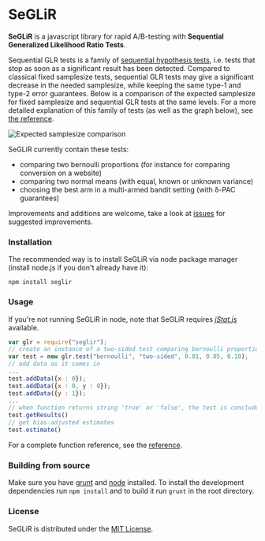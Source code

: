 SeGLiR
======

**SeGLiR** is a javascript library for rapid A/B-testing with **Sequential Generalized Likelihood Ratio Tests**.

Sequential GLR tests is a family of [sequential hypothesis tests](http://en.wikipedia.org/wiki/Sequential_analysis), i.e. tests that stop as soon as a significant result has been detected. Compared to classical fixed samplesize tests, sequential GLR tests may give a significant decrease in the needed samplesize, while keeping the same type-1 and type-2 error guarantees. Below is a comparison of the expected samplesize for fixed samplesize and sequential GLR tests at the same levels. For a more detailed explanation of this family of tests (as well as the graph below), see [the reference](http://auduno.github.io/seglir/documentation.html#math).

![Expected samplesize comparison](https://dl.dropboxusercontent.com/u/10557805/samplesize2b.png)

SeGLiR currently contain these tests:
* comparing two bernoulli proportions (for instance for comparing conversion on a website)
* comparing two normal means (with equal, known or unknown variance)
* choosing the best arm in a multi-armed bandit setting (with δ-PAC guarantees)

Improvements and additions are welcome, take a look at [issues](https://github.com/auduno/seglir/issues) for suggested improvements.

### Installation ###

The recommended way is to install SeGLiR via node package manager (install node.js if you don't already have it):

```
npm install seglir
```

### Usage ###

If you're not running SeGLiR in node, note that SeGLiR requires [*jStat.js*](https://github.com/jstat/jstat) available.

```javascript
var glr = require("seglir");
// create an instance of a two-sided test comparing bernoulli proportions, with indifference region with size 0.01, alpha-level = 0.05, beta-level = 0.10
var test = new glr.test("bernoulli", "two-sided", 0.01, 0.05, 0.10);
// add data as it comes in
...
test.addData({x : 0});
test.addData({x : 0, y : 0});
test.addData({y : 1});
...
// when function returns string 'true' or 'false', the test is concluded
test.getResults()
// get bias-adjusted estimates
test.estimate()
```

For a complete function reference, see the [reference](http://auduno.github.io/seglir/documentation.html).

### Building from source ###

Make sure you have [grunt](http://gruntjs.com/) and [node](http://nodejs.org/download/) installed.
To install the development dependencies run ```npm install``` and to build it run ```grunt``` in the root directory.

### License ###

SeGLiR is distributed under the [MIT License](http://www.opensource.org/licenses/MIT).
